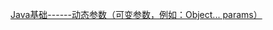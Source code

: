 [Java基础------动态参数（可变参数，例如：Object... params）](https://blog.csdn.net/yuming226/article/details/80558469)
